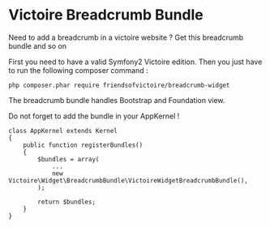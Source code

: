 Victoire Breadcrumb Bundle
============

Need to add a breadcrumb in a victoire website ?
Get this breadcrumb bundle and so on

First you need to have a valid Symfony2 Victoire edition.
Then you just have to run the following composer command :

    php composer.phar require friendsofvictoire/breadcrumb-widget

The breadcrumb bundle handles Bootstrap and Foundation view.


Do not forget to add the bundle in your AppKernel !

    class AppKernel extends Kernel
    {
        public function registerBundles()
        {
            $bundles = array(
                ...
                new Victoire\Widget\BreadcrumbBundle\VictoireWidgetBreadcrumbBundle(),
            );

            return $bundles;
        }
    }

